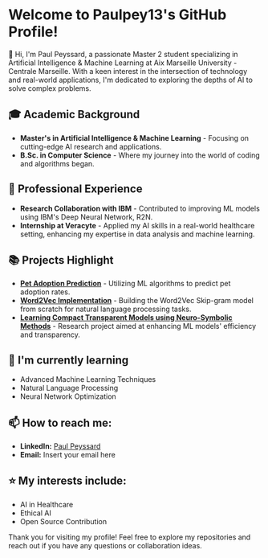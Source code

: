 # Welcome to Paulpey13's GitHub Profile!

👋 Hi, I'm Paul Peyssard, a passionate Master 2 student specializing in Artificial Intelligence & Machine Learning at Aix Marseille University - Centrale Marseille. With a keen interest in the intersection of technology and real-world applications, I'm dedicated to exploring the depths of AI to solve complex problems.

## 🎓 Academic Background
- **Master's in Artificial Intelligence & Machine Learning** - Focusing on cutting-edge AI research and applications.
- **B.Sc. in Computer Science** - Where my journey into the world of coding and algorithms began.

## 💼 Professional Experience
- **Research Collaboration with IBM** - Contributed to improving ML models using IBM's Deep Neural Network, R2N.
- **Internship at Veracyte** - Applied my AI skills in a real-world healthcare setting, enhancing my expertise in data analysis and machine learning.

## 📚 Projects Highlight
- **[Pet Adoption Prediction](https://github.com/Paulpey13/Pet-adoption-prediction---Machine-Learning)** - Utilizing ML algorithms to predict pet adoption rates.
- **[Word2Vec Implementation](https://github.com/Paulpey13/W2V-from-scratch)** - Building the Word2Vec Skip-gram model from scratch for natural language processing tasks.
- **[Learning Compact Transparent Models using Neuro-Symbolic Methods](https://github.com/Paulpey13/Learning-Compact-Transparent-Models-using-Neuro-Symbolic-Methods)** - Research project aimed at enhancing ML models' efficiency and transparency.

## 🌱 I'm currently learning
- Advanced Machine Learning Techniques
- Natural Language Processing
- Neural Network Optimization

## 📫 How to reach me:
- **LinkedIn:** [Paul Peyssard](https://www.linkedin.com/in/paul-peyssard-a7b460229)
- **Email:** Insert your email here

## ⭐ My interests include:
- AI in Healthcare
- Ethical AI
- Open Source Contribution

Thank you for visiting my profile! Feel free to explore my repositories and reach out if you have any questions or collaboration ideas.
